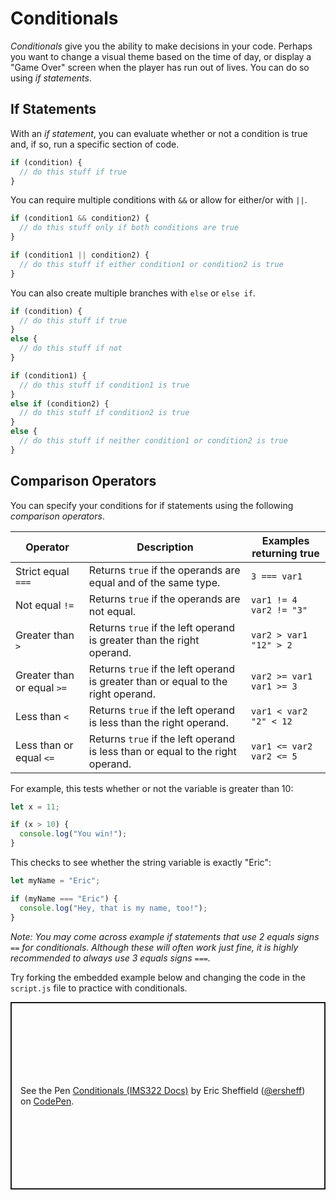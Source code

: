 # Conditionals
*Conditionals* give you the ability to make decisions in your code. Perhaps you want to change a visual theme based on the time of day, or display a "Game Over" screen when the player has run out of lives. You can do so using *if statements*.

## If Statements
With an *if statement*, you can evaluate whether or not a condition is true and, if so, run a specific section of code.
```js
if (condition) {
  // do this stuff if true
}
```

You can require multiple conditions with `&&` or allow for either/or with `||`.
```js
if (condition1 && condition2) {
  // do this stuff only if both conditions are true
}

if (condition1 || condition2) {
  // do this stuff if either condition1 or condition2 is true
}
```

You can also create multiple branches with `else` or `else if`.
```js
if (condition) {
  // do this stuff if true
}
else {
  // do this stuff if not
}

if (condition1) {
  // do this stuff if condition1 is true
}
else if (condition2) {
  // do this stuff if condition2 is true
}
else {
  // do this stuff if neither condition1 or condition2 is true
}
```

## Comparison Operators
You can specify your conditions for if statements using the following *comparison operators*.

|Operator|Description|Examples returning true|
|---|---|---|
|Strict equal `===` | Returns `true` if the operands are equal and of the same type. | `3 === var1` |
|Not equal `!=` | Returns `true` if the operands are not equal. |`var1 != 4   var2 != "3"` |
| Greater than `>` | Returns `true` if the left operand is greater than the right operand. |`var2 > var1   "12" > 2` |
| Greater than or equal `>=` | Returns `true` if the left operand is greater than or equal to the right operand. | `var2 >= var1   var1 >= 3` |
| Less than `<` | Returns `true` if the left operand is less than the right operand. |`var1 < var2   "2" < 12` |
| Less than or equal `<=` | Returns `true` if the left operand is less than or equal to the right operand. |`var1 <= var2   var2 <= 5` |

For example, this tests whether or not the variable is greater than 10:
```js
let x = 11;

if (x > 10) {
  console.log("You win!");
}
```

This checks to see whether the string variable is exactly "Eric":
```js
let myName = "Eric";

if (myName === "Eric") {
  console.log("Hey, that is my name, too!");
}
```

*Note: You may come across example if statements that use 2 equals signs `==` for conditionals. Although these will often work just fine, it is highly recommended to always use 3 equals signs `===`.*

Try forking the embedded example below and changing the code in the `script.js` file to practice with conditionals.
<p class="codepen" data-height="300" data-default-tab="js,result" data-slug-hash="rNPXRMV" data-editable="true" data-user="ersheff" style="height: 300px; box-sizing: border-box; display: flex; align-items: center; justify-content: center; border: 2px solid; margin: 1em 0; padding: 1em;">
  <span>See the Pen <a href="https://codepen.io/ersheff/pen/rNPXRMV">
  Conditionals (IMS322 Docs)</a> by Eric Sheffield (<a href="https://codepen.io/ersheff">@ersheff</a>)
  on <a href="https://codepen.io">CodePen</a>.</span>
</p>
<script async src="https://cpwebassets.codepen.io/assets/embed/ei.js"></script>